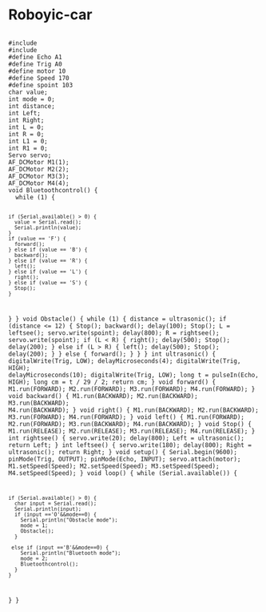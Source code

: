 # Roboyic-car
<code> 
#include <Servo.h>
#include <AFMotor.h>
#define Echo A1
#define Trig A0
#define motor 10
#define Speed 170
#define spoint 103
char value;
int mode = 0;
int distance;
int Left;
int Right;
int L = 0;
int R = 0;
int L1 = 0;
int R1 = 0;
Servo servo;
AF_DCMotor M1(1);
AF_DCMotor M2(2);
AF_DCMotor M3(3);
AF_DCMotor M4(4);
void Bluetoothcontrol() {
  while (1) {

    if (Serial.available() > 0) {
      value = Serial.read();
      Serial.println(value);
    }
    if (value == 'F') {
      forward();
    } else if (value == 'B') {
      backward();
    } else if (value == 'R') {
      left();
    } else if (value == 'L') {
      right();
    } else if (value == 'S') {
      Stop();
    }
  }
}
void Obstacle() {
  while (1)
  {
    distance = ultrasonic();
    if (distance <= 12) {
      Stop();
      backward();
      delay(100);
      Stop();
      L = leftsee();
      servo.write(spoint);
      delay(800);
      R = rightsee();
      servo.write(spoint);
      if (L < R) {
        right();
        delay(500);
        Stop();
        delay(200);
      } else if (L > R) {
        left();
        delay(500);
        Stop();
        delay(200);
      }
    } else {
      forward();
    }
  }
}
int ultrasonic() {
  digitalWrite(Trig, LOW);
  delayMicroseconds(4);
  digitalWrite(Trig, HIGH);
  delayMicroseconds(10);
  digitalWrite(Trig, LOW);
  long t = pulseIn(Echo, HIGH);
  long cm = t / 29 / 2;
  return cm;
}
void forward() {
  M1.run(FORWARD);
  M2.run(FORWARD);
  M3.run(FORWARD);
  M4.run(FORWARD);
}
void backward() {
  M1.run(BACKWARD);
  M2.run(BACKWARD);
  M3.run(BACKWARD);
  M4.run(BACKWARD);
}
void right() {
  M1.run(BACKWARD);
  M2.run(BACKWARD);
  M3.run(FORWARD);
  M4.run(FORWARD);
}
void left() {
  M1.run(FORWARD);
  M2.run(FORWARD);
  M3.run(BACKWARD);
  M4.run(BACKWARD);
}
void Stop() {
  M1.run(RELEASE);
  M2.run(RELEASE);
  M3.run(RELEASE);
  M4.run(RELEASE);
}
int rightsee() {
  servo.write(20);
  delay(800);
  Left = ultrasonic();
  return Left;
}
int leftsee() {
  servo.write(180);
  delay(800);
  Right = ultrasonic();
  return Right;
}
void setup() {
  Serial.begin(9600);
  pinMode(Trig, OUTPUT);
  pinMode(Echo, INPUT);
  servo.attach(motor);
  M1.setSpeed(Speed);
  M2.setSpeed(Speed);
  M3.setSpeed(Speed);
  M4.setSpeed(Speed);
}
void loop() {
  while (Serial.available()) {

    if (Serial.available() > 0) {
      char input = Serial.read();
      Serial.println(input);
      if (input =='O'&&mode==0) {
        Serial.println("Obstacle mode");
        mode = 1;
        Obstacle();
      }

     else if (input =='B'&&mode==0) {
        Serial.println("Bluetooth mode");
        mode = 2;
        Bluetoothcontrol();
      }
    }
  }
}
